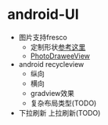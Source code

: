 # android-UI
- 图片支持fresco
  - 定制形状[参考这里](https://github.com/wasabeef/fresco-processors)
  - [PhotoDraweeView](https://github.com/ongakuer/PhotoDraweeView)
- android recycleview
  - 纵向
  - 横向
  - gradview效果
  - 复杂布局类型(TODO)
- 下拉刷新 上拉刷新(TODO)
